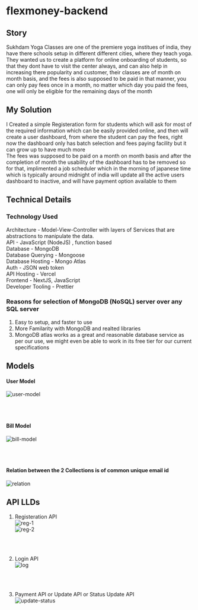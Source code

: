 # flexmoney-backend

## Story
Sukhdam Yoga Classes are one of the premiere yoga institues of india, they have there schools setup in different different cities, where they teach yoga.
<br/>
They wanted us to create a platform for online onboarding of students, so that they dont have to visit the center always, and can also help in increasing there popularity and customer, their classes are of month on month basis, and the fees is also supposed to be paid in that manner, you can only pay fees once in a month, no matter which day you paid the fees, one will only be eligible for the remaining days of the month

## My Solution
I Created a simple Registeration form for students which will ask for most of the required information which can be easily provided online, and then will create a user dashboard, from where the student can pay the fees, right now the dashboard only has batch selection and fees paying facility but it can grow up to have much more
<br/>
The fees was supposed to be paid on a month on month basis and after the completion of month the usability of the dashboard has to be removed so for that, implimented a job scheduler which in the morning of japanese time which is typically around midnight of india will update all the active users dashboard to inactive, and will have payment option available to them
<br/>

## Technical Details
### Technology Used
Architecture - Model-View-Controller with layers of Services that are abstractions to manipulate the data. <br/>
API - JavaScript (NodeJS) , function based <br/>
Database - MongoDB <br/>
Database Querying - Mongoose <br/>
Database Hosting - Mongo Atlas <br/>
Auth - JSON web token <br/>
API Hosting - Vercel <br/>
Frontend - NextJS, JavaScript <br/>
Developer Tooling - Prettier <br/>

### Reasons for selection of MongoDB (NoSQL) server over any SQL server
1. Easy to setup, and faster to use
2. More Familarity with MongoDB and realted libraries
3. MongoDB atlas works as a great and reasonable database service as per our use, we might even be able to work in its free tier for our current specifications

## Models
#### User Model
![user-model](https://user-images.githubusercontent.com/56102033/207389533-018edc94-e95a-49ec-98ff-def56c1a09cf.png)

<br/><br/>
#### Bill Model
![bill-model](https://user-images.githubusercontent.com/56102033/207389876-1460e248-6322-45e5-9c7f-e659ecc9b687.png)

<br/> <br/>
#### Relation between the 2 Collections is of common unique email id
![relation](https://user-images.githubusercontent.com/56102033/207391457-79109dfb-4151-450c-b01c-9feef62f9867.png)

## API LLDs
  1. Registeration API <br/>
      ![reg-1](https://user-images.githubusercontent.com/56102033/207396379-c42b4830-5618-4e6d-a841-c06a8dcc177d.png)  
      ![reg-2](https://user-images.githubusercontent.com/56102033/207396670-c3a45e22-8375-4ef1-a660-b6d6928b850b.png)


  <br/><br/>
  
  2. Login API <br/>
      ![log](https://user-images.githubusercontent.com/56102033/207397620-5615cbb9-38a1-423e-ab72-8a3a490d27e0.png)

   <br/><br/>
  
  3. Payment API or Update API or Status Update API <br/>
      ![update-status](https://user-images.githubusercontent.com/56102033/207398401-5a543d63-f301-42ed-8597-787b44b5b955.png)

      
